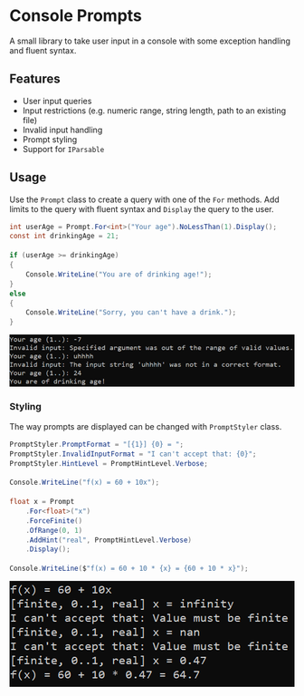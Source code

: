# Console Prompts

A small library to take user input in a console with some exception handling and fluent syntax.

## Features

- User input queries
- Input restrictions (e.g. numeric range, string length, path to an existing file)
- Invalid input handling
- Prompt styling
- Support for `IParsable`

## Usage

Use the `Prompt` class to create a query with one of the `For` methods. Add limits to the query with fluent syntax and `Display` the query to the user.

```csharp
int userAge = Prompt.For<int>("Your age").NoLessThan(1).Display();
const int drinkingAge = 21;

if (userAge >= drinkingAge)
{
	Console.WriteLine("You are of drinking age!");
}
else
{
	Console.WriteLine("Sorry, you can't have a drink.");
}
```

![image: example_prompt_age](media/example_prompt_age.png)

### Styling

The way prompts are displayed can be changed with `PromptStyler` class.

```csharp
PromptStyler.PromptFormat = "[{1}] {0} = ";
PromptStyler.InvalidInputFormat = "I can't accept that: {0}";
PromptStyler.HintLevel = PromptHintLevel.Verbose;

Console.WriteLine("f(x) = 60 + 10x");

float x = Prompt
	.For<float>("x")
	.ForceFinite()
	.OfRange(0, 1)
	.AddHint("real", PromptHintLevel.Verbose)
	.Display();

Console.WriteLine($"f(x) = 60 + 10 * {x} = {60 + 10 * x}");
```

![image: example_styled_float](media/example_styled_float.png)

